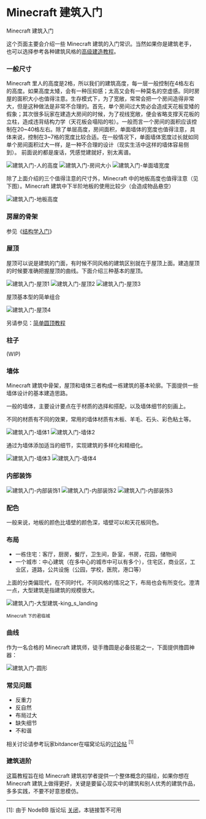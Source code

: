 # Minecraft 建筑入门

Minecraft 建筑入门

这个页面主要会介绍一些 Minecraft 建筑的入门常识。当然如果你是建筑老手，也可以选择参考各种建筑风格的[高级建造教程](space/building/building-style)。

### 一般尺寸

Minecraft 里人的高度是2格，所以我们的建筑高度，每一层一般控制在4格左右的高度。如果高度太矮，会有一种压抑感；太高又会有一种莫名的空虚感。同时房屋的面积大小也值得注意。生存模式下，为了宽敞，常常会把一个房间造得非常大，但是这种做法是非常不合理的。首先，单个房间过大势必会造成天花板变矮的假象；其次很多玩家在建造大房间的时候，为了视线宽敞，便会省略支撑天花板的立柱，造成违背结构力学（天花板会塌陷的啦）。一般而言一个房间的面积应该控制在20~40格左右。除了单层高度，房间面积，单面墙体的宽度也值得注意，具体来说，控制在3~7格的宽度比较合适。在一般情况下，单面墙体宽度过长就如同单个房间面积过大一样，是一种不合理的设计（现实生活中这样的墙体容易侧到）。 前面说的都是废话，凭感觉建就好，别太离谱。

![建筑入门-人的高度](../../assets/images/building-tutorial/TooltipFilter.png)    ![建筑入门-房间大小](../../assets/images/building-tutorial/建筑入门-房间大小.png)    ![建筑入门-单面墙宽度](../../assets/images/building-tutorial/建筑入门-单面墙宽度.png)

除了上面介绍的三个值得注意的尺寸外，Minecraft 中的地板高度也值得注意（见下图）。Minecraft 建筑中下半阶地板的使用比较少（会造成物品悬空）

![建筑入门-地板高度](../../assets/images/building-tutorial/建筑入门-地板高度.png)

### 房屋的骨架

参见《[结构学入门](space/building/architechture-introduction)》

### 屋顶

屋顶可以说是建筑的门面，有时候不同风格的建筑区别就在于屋顶上面。建造屋顶的时候要准确把握屋顶的曲线。下面介绍三种基本的屋顶。

![建筑入门-屋顶1](../../assets/images/building-tutorial/建筑入门-屋顶1.png)    ![建筑入门-屋顶2](../../assets/images/building-tutorial/建筑入门-屋顶2.png)    ![建筑入门-屋顶3](../../assets/images/building-tutorial/建筑入门-屋顶3.png)

屋顶基本型的简单组合

![建筑入门-屋顶4](../../assets/images/building-tutorial/建筑入门-屋顶4.png)

另请参见：[简单圆顶教程](space/building/tutorial-dome)

### 柱子

(WIP)

### 墙体

Minecraft 建筑中骨架，屋顶和墙体三者构成一栋建筑的基本轮廓。下面提供一些墙体设计的基本建造思路。

一般的墙体，主要设计要点在于材质的选择和搭配，以及墙体细节的刻画上。

不同的材质有不同的效果，常用的墙体材质有木板、羊毛、石头、彩色粘土等。

![建筑入门-墙体1](../../assets/images/building-tutorial/建筑入门-墙体1.png)    ![建筑入门-墙体2](../../assets/images/building-tutorial/建筑入门-墙体2.png)

通过为墙体添加适当的细节，实现建筑的多样化和精细化。

![建筑入门-墙体3](../../assets/images/building-tutorial/建筑入门-墙体3.png)    ![建筑入门-墙体4](../../assets/images/building-tutorial/建筑入门-墙体4.png)

### 内部装饰

![建筑入门-内部装饰1](../../assets/images/building-tutorial/建筑入门-内部装饰1.jpg)    ![建筑入门-内部装饰2](../../assets/images/building-tutorial/建筑入门-内部装饰2.jpg)    ![建筑入门-内部装饰3](../../assets/images/building-tutorial/建筑入门-内部装饰3.jpg)

### 配色

一般来说，地板的颜色比墙壁的颜色深，墙壁可以和天花板同色。

### 布局

- 一栋住宅：客厅，厨房，餐厅，卫生间，卧室，书房，花园，储物间
- 一个城市：中心建筑（在多中心的城市中可以有多个），住宅区，商业区，工业区，道路，公共设施（公园，学校，医院，港口等）

上面的分类偏现代，在不同时代，不同风格的情况之下，布局也会有所变化。澄清一点，大型建筑是指建筑的规模很大。

![建筑入门-大型建筑-king_s_landing](../../assets/images/building-tutorial/建筑入门-大型建筑-king_s_landing.jpg)

<sup>Minecraft 下的君临城<sup>

### 曲线

作为一名合格的 Minecraft 建筑师，徒手撸圆是必备技能之一，下面提供撸圆神器：

![建筑入门-圆形](../../assets/images/building-tutorial/建筑入门-圆形.jpg)

### 常见问题

- 反重力
- 反自然
- 布局过大
- 缺失细节
- 不和谐

相关讨论请参考玩家bitdancer在喵窝论坛的[讨论帖](https://bbs.nyaa.cat/topic/95/%E4%BD%9C%E4%B8%BA%E4%B8%80%E4%B8%AA%E4%B8%9A%E4%BD%99mc%E5%BB%BA%E7%AD%91%E5%B8%88%E5%AF%B9%E5%96%B5%E6%9C%8D%E7%9A%84%E5%BB%BA%E7%AD%91%E8%AF%84%E4%BB%B7) <sup>[1]</sup>

### 建筑进阶

这篇教程旨在给 Minecraft 建筑初学者提供一个整体概念的描绘，如果你想在 Minecraft 建筑上做得更好，关键是要留心现实中的建筑和别人优秀的建筑作品，多多实践，不要不好意思模仿。

----

[1]: 由于 NodeBB 版论坛 [关闭](https://wiki.nyaa.cat/changelog)，本链接暂不可用